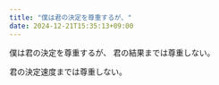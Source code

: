 ```yaml
---
title: "僕は君の決定を尊重するが、"
date: 2024-12-21T15:35:13+09:00
---
```

僕は君の決定を尊重するが、
君の結果までは尊重しない。

君の決定速度までは尊重しない。
